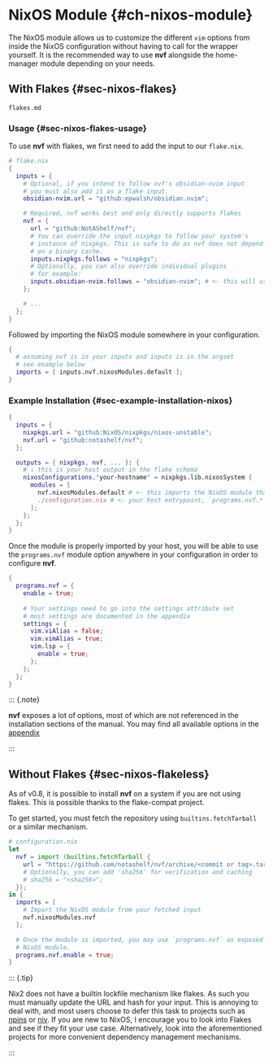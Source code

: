 # NixOS Module {#ch-nixos-module}

The NixOS module allows us to customize the different `vim` options from inside
the NixOS configuration without having to call for the wrapper yourself. It is
the recommended way to use **nvf** alongside the home-manager module depending
on your needs.

## With Flakes {#sec-nixos-flakes}

```{=include=}
flakes.md
```

### Usage {#sec-nixos-flakes-usage}

To use **nvf** with flakes, we first need to add the input to our `flake.nix`.

```nix
# flake.nix
{
  inputs = {
    # Optional, if you intend to follow nvf's obsidian-nvim input
    # you must also add it as a flake input.
    obsidian-nvim.url = "github:epwalsh/obsidian.nvim";

    # Required, nvf works best and only directly supports flakes
    nvf = {
      url = "github:NotAShelf/nvf";
      # You can override the input nixpkgs to follow your system's
      # instance of nixpkgs. This is safe to do as nvf does not depend
      # on a binary cache.
      inputs.nixpkgs.follows = "nixpkgs";
      # Optionally, you can also override individual plugins
      # for example:
      inputs.obsidian-nvim.follows = "obsidian-nvim"; # <- this will use the obsidian-nvim from your inputs
    };

    # ...
  };
}
```

Followed by importing the NixOS module somewhere in your configuration.

```nix
{
  # assuming nvf is in your inputs and inputs is in the argset
  # see example below
  imports = [ inputs.nvf.nixosModules.default ];
}
```

### Example Installation {#sec-example-installation-nixos}

```nix
{
  inputs = {
    nixpkgs.url = "github:NixOS/nixpkgs/nixos-unstable";
    nvf.url = "github:notashelf/nvf";
  };

  outputs = { nixpkgs, nvf, ... }: {
    # ↓ this is your host output in the flake schema
    nixosConfigurations."your-hostname" = nixpkgs.lib.nixosSystem {
      modules = [
        nvf.nixosModules.default # <- this imports the NixOS module that provides the options
        ./configuration.nix # <- your host entrypoint, `programs.nvf.*` may be defined here
      ];
    };
  };
}
```

Once the module is properly imported by your host, you will be able to use the
`programs.nvf` module option anywhere in your configuration in order to
configure **nvf**.

```nix
{
  programs.nvf = {
    enable = true;
    
    # Your settings need to go into the settings attribute set
    # most settings are documented in the appendix
    settings = {
      vim.viAlias = false;
      vim.vimAlias = true;
      vim.lsp = {
        enable = true;
      };
    };
  };
}
```

::: {.note}

**nvf** exposes a lot of options, most of which are not referenced in the
installation sections of the manual. You may find all available options in the
[appendix](https://notashelf.github.io/nvf/options)

:::

## Without Flakes {#sec-nixos-flakeless}

As of v0.8, it is possible to install **nvf** on a system if you are not using
flakes. This is possible thanks to the flake-compat project.

To get started, you must fetch the repository using `builtins.fetchTarball` or a
similar mechanism.

```nix
# configuration.nix
let
  nvf = import (builtins.fetchTarball {
    url = "https://github.com/notashelf/nvf/archive/<commit or tag>.tar.gz";
    # Optionally, you can add 'sha256' for verification and caching
    # sha256 = "<sha256>";
  });
in {
  imports = [
    # Import the NixOS module from your fetched input
    nvf.nixosModules.nvf
  ];

  # Once the module is imported, you may use `programs.nvf` as exposed by the
  # NixOS module.
  programs.nvf.enable = true;
}
```

[npins]: https://github.com/andir/npins
[niv]: https://github.com/nmattia/niv

::: {.tip}

Nix2 does not have a builtin lockfile mechanism like flakes. As such you must
manually update the URL and hash for your input. This is annoying to deal with,
and most users choose to defer this task to projects such as [npins] or [niv].
If you are new to NixOS, I encourage you to look into Flakes and see if they fit
your use case. Alternatively, look into the aforementioned projects for more
convenient dependency management mechanisms.

:::
